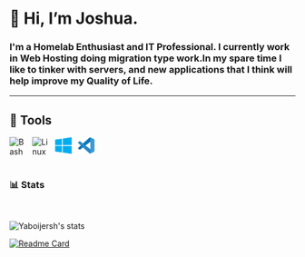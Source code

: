 #  👋 Hi, I’m Joshua.
### I'm a Homelab Enthusiast and IT Professional. I currently work in Web Hosting doing migration type work.In my spare time I like to tinker with servers, and new applications that I think will help improve my Quality of Life.

---
## 🧰 Tools
<img align="left" alt="Bash" width="30px" style="padding-right:10px;" src="https://cdn.jsdelivr.net/gh/devicons/devicon/icons/bash/bash-original.svg" />
<img align="left" alt="Linux" width="30px" style="padding-right:10px;" src="https://cdn.jsdelivr.net/gh/devicons/devicon/icons/linux/linux-original.svg" />
<img align="left" alt="Windows" width="30px" style="padding-right:10px;" src="https://raw.githubusercontent.com/devicons/devicon/1119b9f84c0290e0f0b38982099a2bd027a48bf1/icons/windows8/windows8-original.svg" />
<img align="left" alt="vscode" width="30px" style="padding-right:10px;" src="https://raw.githubusercontent.com/devicons/devicon/1119b9f84c0290e0f0b38982099a2bd027a48bf1/icons/vscode/vscode-original.svg" /> 
<br />
<br>

#


### 📊 Stats
<br>

![Yaboijersh's stats](https://github-readme-stats-hryo.vercel.app/api?username=yaboijersh&show_icons=true&theme=codeSTACKr)

[![Readme Card](https://github-readme-stats-hryo.vercel.app/api/pin/?username=yaboijersh&repo=winghetto)](https://github.com/yaboijersh/winghetto)











<!---
joshmross/joshmross is a ✨ special ✨ repository because its `README.md` (this file) appears on your GitHub profile.
You can click the Preview link to take a look at your changes.
--->
